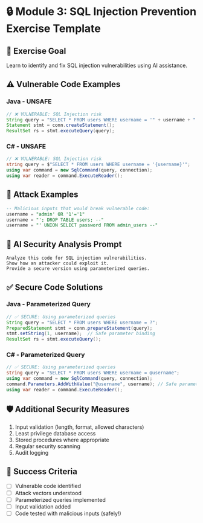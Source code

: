 # 🔒 Module 3: SQL Injection Prevention Exercise Template

## 🎯 Exercise Goal
Learn to identify and fix SQL injection vulnerabilities using AI assistance.

## ⚠️ Vulnerable Code Examples

### Java - UNSAFE
```java
// ❌ VULNERABLE: SQL Injection risk
String query = "SELECT * FROM users WHERE username = '" + username + "'";
Statement stmt = conn.createStatement();
ResultSet rs = stmt.executeQuery(query);
```

### C# - UNSAFE
```csharp
// ❌ VULNERABLE: SQL Injection risk
string query = $"SELECT * FROM users WHERE username = '{username}'";
using var command = new SqlCommand(query, connection);
using var reader = command.ExecuteReader();
```

## 🚨 Attack Examples
```sql
-- Malicious inputs that would break vulnerable code:
username = "admin' OR '1'='1"
username = "'; DROP TABLE users; --"
username = "' UNION SELECT password FROM admin_users --"
```

## 🤖 AI Security Analysis Prompt
```
Analyze this code for SQL injection vulnerabilities.
Show how an attacker could exploit it.
Provide a secure version using parameterized queries.
```

## ✅ Secure Code Solutions

### Java - Parameterized Query
```java
// ✅ SECURE: Using parameterized queries
String query = "SELECT * FROM users WHERE username = ?";
PreparedStatement stmt = conn.prepareStatement(query);
stmt.setString(1, username);  // Safe parameter binding
ResultSet rs = stmt.executeQuery();
```

### C# - Parameterized Query
```csharp
// ✅ SECURE: Using parameterized queries
string query = "SELECT * FROM users WHERE username = @username";
using var command = new SqlCommand(query, connection);
command.Parameters.AddWithValue("@username", username); // Safe parameter binding
using var reader = command.ExecuteReader();
```

## 🛡️ Additional Security Measures
1. Input validation (length, format, allowed characters)
2. Least privilege database access
3. Stored procedures where appropriate
4. Regular security scanning
5. Audit logging

## 🎯 Success Criteria
- [ ] Vulnerable code identified
- [ ] Attack vectors understood
- [ ] Parameterized queries implemented
- [ ] Input validation added
- [ ] Code tested with malicious inputs (safely!) 